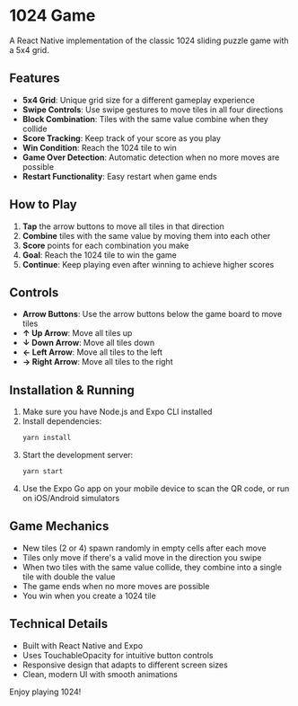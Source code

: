# 1024 Game

A React Native implementation of the classic 1024 sliding puzzle game with a 5x4 grid.

## Features

- **5x4 Grid**: Unique grid size for a different gameplay experience
- **Swipe Controls**: Use swipe gestures to move tiles in all four directions
- **Block Combination**: Tiles with the same value combine when they collide
- **Score Tracking**: Keep track of your score as you play
- **Win Condition**: Reach the 1024 tile to win
- **Game Over Detection**: Automatic detection when no more moves are possible
- **Restart Functionality**: Easy restart when game ends

## How to Play

1. **Tap** the arrow buttons to move all tiles in that direction
2. **Combine** tiles with the same value by moving them into each other
3. **Score** points for each combination you make
4. **Goal**: Reach the 1024 tile to win the game
5. **Continue**: Keep playing even after winning to achieve higher scores

## Controls

- **Arrow Buttons**: Use the arrow buttons below the game board to move tiles
- **↑ Up Arrow**: Move all tiles up
- **↓ Down Arrow**: Move all tiles down
- **← Left Arrow**: Move all tiles to the left
- **→ Right Arrow**: Move all tiles to the right

## Installation & Running

1. Make sure you have Node.js and Expo CLI installed
2. Install dependencies:
   ```bash
   yarn install
   ```
3. Start the development server:
   ```bash
   yarn start
   ```
4. Use the Expo Go app on your mobile device to scan the QR code, or run on iOS/Android simulators

## Game Mechanics

- New tiles (2 or 4) spawn randomly in empty cells after each move
- Tiles only move if there's a valid move in the direction you swipe
- When two tiles with the same value collide, they combine into a single tile with double the value
- The game ends when no more moves are possible
- You win when you create a 1024 tile

## Technical Details

- Built with React Native and Expo
- Uses TouchableOpacity for intuitive button controls
- Responsive design that adapts to different screen sizes
- Clean, modern UI with smooth animations

Enjoy playing 1024! 